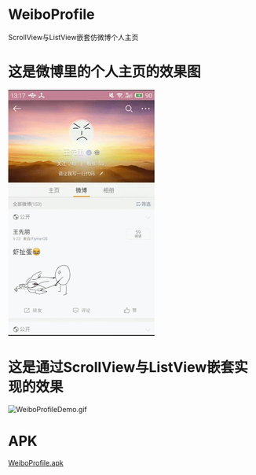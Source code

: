 # WeiboProfile
ScrollView与ListView嵌套仿微博个人主页

# 这是微博里的个人主页的效果图

![WeiboProfile.gif](/src/WeiboProfile.gif)


# 这是通过ScrollView与ListView嵌套实现的效果

![WeiboProfileDemo.gif](/src/WeiboProfileDemo.gif)

# APK

[WeiboProfile.apk](/src/WeiboProfile.apk)
